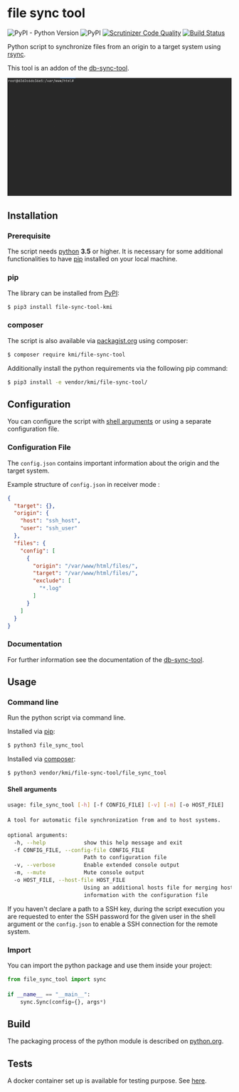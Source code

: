 # file sync tool

![PyPI - Python Version](https://img.shields.io/pypi/pyversions/file_sync_tool-kmi)
![PyPI](https://img.shields.io/pypi/v/file_sync_tool-kmi)
[![Scrutinizer Code Quality](https://scrutinizer-ci.com/g/jackd248/file-sync-tool/badges/quality-score.png?b=master)](https://scrutinizer-ci.com/g/jackd248/file-sync-tool/?branch=master)
[![Build Status](https://scrutinizer-ci.com/g/jackd248/file-sync-tool/badges/build.png?b=master)](https://scrutinizer-ci.com/g/jackd248/file-sync-tool/build-status/master)

Python script to synchronize files from an origin to a target system using [rsync](https://linux.die.net/man/1/rsync).

This tool is an addon of the [db-sync-tool](https://github.com/jackd248/db-sync-tool).

![Example receiver](docs/images/file-sync-tool-example-receiver.gif)

## Installation

### Prerequisite

The script needs [python](https://python.org/) __3.5__ or higher. It is necessary for some additional functionalities to have [pip](https://pypi.org/project/pip/) installed on your local machine. 

<a name="install-pip"></a>
### pip
The library can be installed from [PyPI](https://pypi.org/project/file-sync-tool-kmi/):
```bash
$ pip3 install file-sync-tool-kmi
```

<a name="install-composer"></a>
### composer
The script is also available via [packagist.org](https://packagist.org/packages/kmi/file-sync-tool) using composer:

```bash
$ composer require kmi/file-sync-tool
```

Additionally install the python requirements via the following pip command:

````bash
$ pip3 install -e vendor/kmi/file-sync-tool/
````

## Configuration

You can configure the script with [shell arguments](#shell-arguments) or using a separate configuration file.

### Configuration File

The `config.json` contains important information about the origin and the target system. 

Example structure of `config.json` in receiver mode :
```json
{
  "target": {},
  "origin": {
    "host": "ssh_host",
    "user": "ssh_user"
  },
  "files": {
    "config": [
      {
        "origin": "/var/www/html/files/",
        "target": "/var/www/html/files/",
        "exclude": [
          "*.log"
        ]
      }
    ]
  }
}
```

### Documentation

For further information see the documentation of the [db-sync-tool](https://github.com/jackd248/db-sync-tool).

## Usage

### Command line

Run the python script via command line.

Installed via [pip](#install-pip):
```bash
$ python3 file_sync_tool
```

Installed via [composer](#install-composer):
```bash
$ python3 vendor/kmi/file-sync-tool/file_sync_tool
```

<a name="shell-arguments"></a>
#### Shell arguments

```bash
usage: file_sync_tool [-h] [-f CONFIG_FILE] [-v] [-m] [-o HOST_FILE]

A tool for automatic file synchronization from and to host systems.

optional arguments:
  -h, --help            show this help message and exit
  -f CONFIG_FILE, --config-file CONFIG_FILE
                        Path to configuration file
  -v, --verbose         Enable extended console output
  -m, --mute            Mute console output
  -o HOST_FILE, --host-file HOST_FILE
                        Using an additional hosts file for merging hosts
                        information with the configuration file
```

If you haven't declare a path to a SSH key, during the script execution you are requested to enter the SSH password for the given user in the shell argument or the `config.json` to enable a SSH connection for the remote system. 

### Import

You can import the python package and use them inside your project:

```python
from file_sync_tool import sync

if __name__ == "__main__":
    sync.Sync(config={}, args*)
```

## Build

The packaging process of the python module is described on [python.org](https://packaging.python.org/tutorials/packaging-projects/).

## Tests

A docker container set up is available for testing purpose. See [here](tests/README.md).